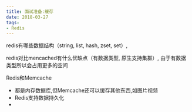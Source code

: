 ```yaml
---
title: 面试准备:缓存
date: 2018-03-27
tags:
- Redis
---
```


<!-- TOC -->


<!-- /TOC -->


redis有哪些数据结构（string, list, hash, zset, set）,


redis对比mencached有什么优缺点（有数据类型, 原生支持集群）, 由于有数据类型所以会占用更多的空间

Redis和Memcache
* 都是内存数据库,但Memcache还可以缓存其他东西,如图片视频
* Redis支持数据持久化
* 

